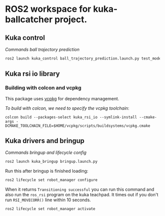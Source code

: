 # ROS2 workspace for kuka-ballcatcher project. 

## Kuka control

*Commands ball trajectory prediction*
```bash
ros2 launch kuka_control ball_trajectory_prediction.launch.py test_mode:=true
```

## Kuka rsi io library

### Building with colcon and vcpkg

This package uses [vcpkg](https://github.com/microsoft/vcpkg) for dependency management.  

*To build with colcon, we need to specify the vcpkg toolchain*:
```
colcon build --packages-select kuka_rsi_io --symlink-install --cmake-args -DCMAKE_TOOLCHAIN_FILE=$HOME/vcpkg/scripts/buildsystems/vcpkg.cmake
```

## Kuka drivers and bringup

*Commands bringup and lifecycle config*
```bash
ros2 launch kuka_bringup bringup.launch.py
```
Run this after bringup is finished loading:
```bash
ros2 lifecycle set robot_manager configure
```
When it returns `Transitioning successful` you can run this command and also run the `ros_rsi` program on the kuka teachpad. It times out if you don't run `RSI_MOVECORR()` line within 10 seconds.
```bash
ros2 lifecycle set robot_manager activate
```
